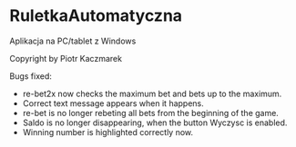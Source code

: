 # RuletkaAutomatyczna
Aplikacja na PC/tablet z Windows 

Copyright by Piotr Kaczmarek

Bugs fixed: 
* re-bet2x now checks the maximum bet and bets up to the maximum.
* Correct text message appears when it happens.
* re-bet is no longer rebeting all bets from the beginning of the game.
* Saldo is no longer disappearing, when the button Wyczysc is enabled. 
* Winning number is highlighted correctly now.



